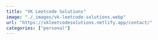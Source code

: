 ```yaml
---
title: "VK Leetcode Solutions"
image: "./_images/vk-leetcode-solutions.webp"
url: "https://vkleetcodesolutions.netlify.app/contact/"
categories: ["personal"]
---
```

